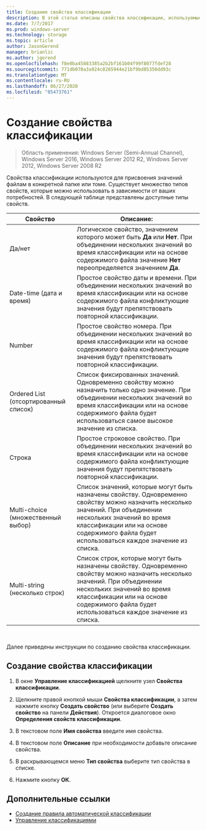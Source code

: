 ```yaml
---
title: Создание свойства классификации
description: В этой статье описаны свойства классификации, используемые для присвоения значений файлам в конкретной папке или томе.
ms.date: 7/7/2017
ms.prod: windows-server
ms.technology: storage
ms.topic: article
author: JasonGerend
manager: brianlic
ms.author: jgerend
ms.openlocfilehash: f8e0ba45883385a2b2bf161b04f99f8077fdef28
ms.sourcegitcommit: 771db070a3a924c8265944e21bf9bd85350dd93c
ms.translationtype: MT
ms.contentlocale: ru-RU
ms.lasthandoff: 06/27/2020
ms.locfileid: "85473761"
---
```

# <a name="create-a-classification-property"></a>Создание свойства классификации

> Область применения: Windows Server (Semi-Annual Channel), Windows Server 2016, Windows Server 2012 R2, Windows Server 2012, Windows Server 2008 R2

Свойства классификации используются для присвоения значений файлам в конкретной папке или томе. Существует множество типов свойств, которые можно использовать в зависимости от ваших потребностей. В следующей таблице представлены доступные типы свойств.

|Свойство | Описание: |
| --- | --- |
| Да/нет | Логическое свойство, значением которого может быть **Да** или **Нет**. При объединении нескольких значений во время классификации или на основе содержимого файла значение **Нет** переопределяется значением **Да**. |
| Date-time (дата и время) | Простое свойство даты и времени. При объединении нескольких значений во время классификации или на основе содержимого файла конфликтующие значения будут препятствовать повторной классификации. |
| Number | Простое свойство номера. При объединении нескольких значений во время классификации или на основе содержимого файла конфликтующие значения будут препятствовать повторной классификации. |
| Ordered List (отсортированный список) | Список фиксированных значений. Одновременно свойству можно назначить только одно значение. При объединении нескольких значений во время классификации или на основе содержимого файла будет использоваться самое высокое значение из списка. |
| Строка | Простое строковое свойство. При объединении нескольких значений во время классификации или на основе содержимого файла конфликтующие значения будут препятствовать повторной классификации. |
| Multi-choice (множественный выбор) | Список значений, которые могут быть назначены свойству. Одновременно свойству можно назначить несколько значений. При объединении нескольких значений во время классификации или на основе содержимого файла будет использоваться каждое значение из списка. |
| Multi-string (несколько строк) | Список строк, которые могут быть назначены свойству. Одновременно свойству можно назначить несколько значений. При объединении нескольких значений во время классификации или на основе содержимого файла будет использоваться каждое значение из списка. |

<br />

Далее приведены инструкции по созданию свойства классификации.

## <a name="to-create-a-classification-property"></a>Создание свойства классификации

1.  В окне **Управление классификацией** щелкните узел **Свойства классификации**.

2.  Щелкните правой кнопкой мыши **Свойства классификации**, а затем нажмите кнопку **Создать свойство** (или выберите **Создать свойство** на панели **Действия**). Откроется диалоговое окно **Определения свойств классификации**.

3.  В текстовом поле **Имя свойства** введите имя свойства.

4.  В текстовом поле **Описание** при необходимости добавьте описание свойства.

5.  В раскрывающемся меню **Тип свойства** выберите тип свойства в списке.

6.  Нажмите кнопку **ОК**.

## <a name="additional-references"></a>Дополнительные ссылки

-   [Создание правила автоматической классификации](create-automatic-classification-rule.md)
-   [Управление классификациями](classification-management.md)